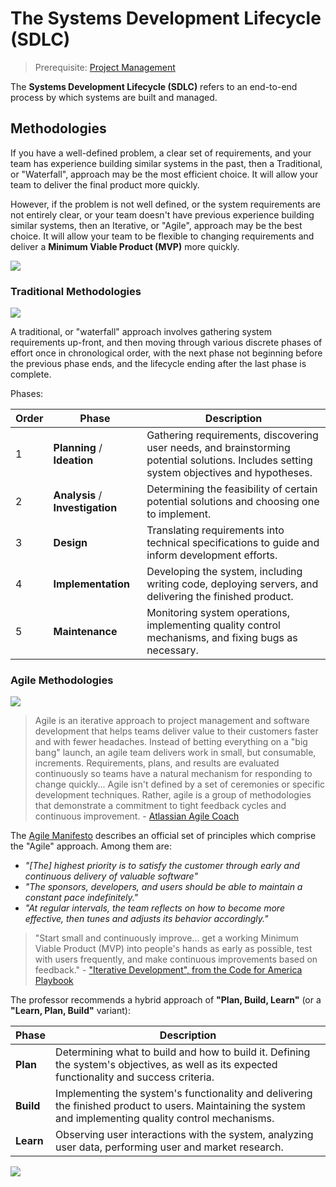 # The Systems Development Lifecycle (SDLC)

> Prerequisite: [Project Management](README.md)

The **Systems Development Lifecycle (SDLC)** refers to an end-to-end process by which systems are built and managed.

## Methodologies

If you have a well-defined problem, a clear set of requirements, and your team has experience building similar systems in the past, then a Traditional, or "Waterfall", approach may be the most efficient choice. It will allow your team to deliver the final product more quickly.

However, if the problem is not well defined, or the system requirements are not entirely clear, or your team doesn't have previous experience building similar systems, then an Iterative, or "Agile", approach may be the best choice. It will allow your team to be flexible to changing requirements and deliver a **Minimum Viable Product (MVP)** more quickly.

![](https://user-images.githubusercontent.com/1328807/54934314-afcdd600-4ef4-11e9-93b6-0f4325a713f5.jpg)


### Traditional Methodologies

![](https://user-images.githubusercontent.com/1328807/54886716-78621980-4e61-11e9-8330-732dec3eb467.png)

A traditional, or "waterfall" approach involves gathering system requirements up-front, and then moving through various discrete phases of effort once in chronological order, with the next phase not beginning before the previous phase ends, and the lifecycle ending after the last phase is complete.

Phases:

Order | Phase | Description
--- | --- | --
1 | **Planning** / **Ideation** | Gathering requirements, discovering user needs, and brainstorming potential solutions. Includes setting system objectives and hypotheses.
2 | **Analysis** / **Investigation** | Determining the feasibility of certain potential solutions and choosing one to implement.
3 | **Design** | Translating requirements into technical specifications to guide and inform development efforts.
4 | **Implementation** | Developing the system, including writing code, deploying servers, and delivering the finished product.
5 | **Maintenance** | Monitoring system operations, implementing quality control mechanisms, and fixing bugs as necessary.

### Agile Methodologies

![](https://user-images.githubusercontent.com/1328807/54886719-8021be00-4e61-11e9-8cfe-b665ac08b560.jpg)

> Agile is an iterative approach to project management and software development that helps teams deliver value to their customers faster and with fewer headaches. Instead of betting everything on a "big bang" launch, an agile team delivers work in small, but consumable, increments. Requirements, plans, and results are evaluated continuously so teams have a natural mechanism for responding to change quickly... Agile isn't defined by a set of ceremonies or specific development techniques. Rather, agile is a group of methodologies that demonstrate a commitment to tight feedback cycles and continuous improvement. - [Atlassian Agile Coach](https://www.atlassian.com/agile)

The [Agile Manifesto](http://agilemanifesto.org/) describes an official set of principles which comprise the "Agile" approach. Among them are:

  + *"[The] highest priority is to satisfy the customer
through early and continuous delivery
of valuable software"*
  + *"The sponsors, developers, and users should be able
to maintain a constant pace indefinitely."*
  + *"At regular intervals, the team reflects on how
to become more effective, then tunes and adjusts
its behavior accordingly."*

> "Start small and continuously improve... get a working Minimum Viable Product (MVP) into people's hands as early as possible, test with users frequently, and make continuous improvements based on feedback." - ["Iterative Development", from the Code for America Playbook](https://www.codeforamerica.org/practices/iterative-development)

The professor recommends a hybrid approach of **"Plan, Build, Learn"** (or a **"Learn, Plan, Build"** variant):

Phase | Description
--- | --
**Plan** | Determining what to build and how to build it. Defining the system's objectives, as well as its expected functionality and success criteria.
**Build** | Implementing the system's functionality and delivering the finished product to users. Maintaining the system and implementing quality control mechanisms.
**Learn** | Observing user interactions with the system, analyzing user data, performing user and market research.

![](https://user-images.githubusercontent.com/1328807/54887304-d2fe7400-4e67-11e9-8530-83566d0a1352.png)
